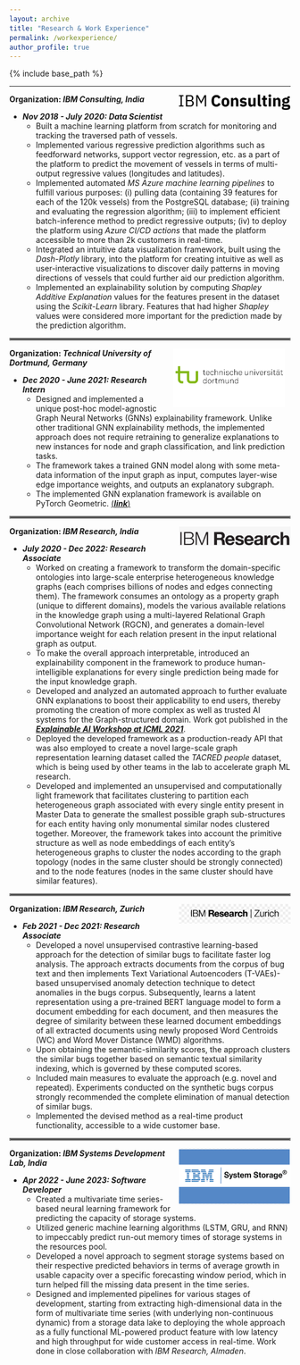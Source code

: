 ```yaml
---
layout: archive
title: "Research & Work Experience"
permalink: /workexperience/
author_profile: true
---
```


{% include base_path %}

---

<img align="right" src="../files/ibmconsulting.png" width=200px>

**Organization: *IBM Consulting, India***
- ***Nov 2018 - July 2020: Data Scientist***
  - Built a machine learning platform from scratch for monitoring and tracking the traversed path of vessels.
  - Implemented various regressive prediction algorithms such as feedforward networks, support vector regression, etc. as a part of the platform to predict the 	movement of vessels in terms of multi-output regressive values (longitudes and latitudes).
  - Implemented automated _MS Azure machine learning pipelines_ to fulfill various purposes: (i) pulling data (containing 39 features for each of the 120k 		vessels) from the PostgreSQL database; (ii) training and evaluating the regression algorithm; (iii) to implement efficient batch-inference method to 		predict regressive outputs; (iv) to deploy the platform using _Azure CI/CD actions_ that made the platform accessible to more than 2k customers in 		real-time.
  - Integrated an intuitive data visualization framework, built using the _Dash-Plotly_ library, into the platform for creating intuitive as well as 			user-interactive visualizations to discover daily patterns in moving directions of vessels that could further aid our prediction algorithm.
  - Implemented an explainability solution by computing _Shapley Additive Explanation_ values for the features present in the dataset using the _Scikit-Learn_ 		library. Features that had higher _Shapley_ values were considered more important for the prediction made by the prediction algorithm.

<hr style="border:2px solid gray">

<img align="right" src="../files/tudortmund.png" width=200px hspace="10">

**Organization: *Technical University of Dortmund, Germany***
- ***Dec 2020 - June 2021: Research Intern***
  - Designed and implemented a unique post-hoc model-agnostic Graph Neural Networks (GNNs) explainability framework. Unlike other traditional GNN explainability 	methods, the implemented approach does not require retraining to generalize explanations to new instances for node and graph classification, and link 		prediction tasks.
  - The framework takes a trained GNN model along with some meta-data information of the input graph as input, computes layer-wise edge importance weights, and 	outputs an explanatory subgraph.
  - The implemented GNN explanation framework is available on PyTorch Geometric. [(<ins>**_link_**</ins>)](https://pytorch-geometric.readthedocs.io/en/latest/generated/torch_geometric.explain.algorithm.GraphMaskExplainer.html#torch_geometric.explain.algorithm.GraphMaskExplainer)

<hr style="border:2px solid gray">

<img align="right" src="../files/ibmresearch.png" width=200px>

**Organization: *IBM Research, India***
- ***July 2020 - Dec 2022: Research Associate***
  - Worked on creating a framework to transform the domain-specific ontologies into large-scale enterprise heterogeneous knowledge graphs (each comprises billions 	of nodes and edges connecting them). The framework consumes an ontology as a property graph (unique to different domains), models the various available 	relations in the knowledge graph using a multi-layered Relational Graph Convolutional Network (RGCN), and generates a domain-level importance weight for 	each relation present in the input relational graph as output.
  - To make the overall approach interpretable, introduced an explainability component in the framework to produce human-intelligible explanations for every single 	prediction being made for the input knowledge graph.
  - Developed and analyzed an automated approach to further evaluate GNN explanations to boost their applicability to end users, thereby promoting the creation of 	more complex as well as trusted AI systems for the Graph-structured domain. Work got published in the [<ins>**_Explainable AI Workshop at ICML 2021_**</ins>](https://arxiv.org/html/2107.08821#:~:text=title%3A%20towards%20automated%20evaluation%20of%20explanations%20in%20graph%20neural%20networks).
  - Deployed the developed framework as a production-ready API that was also employed to create a novel large-scale graph representation learning dataset called 	the _TACRED people_ dataset, which is being used by other teams in the lab to accelerate graph ML research.
  - Developed and implemented an unsupervised and computationally light framework that facilitates clustering to
	partition each heterogeneous graph associated with every single entity present in Master Data to generate the
	smallest possible graph sub-structures for each entity having only monumental similar nodes clustered together.
	Moreover, the framework takes into account the primitive structure as well as node embeddings of each entity’s
	heterogeneous graphs to cluster the nodes according to the graph topology (nodes in the same cluster should be
	strongly connected) and to the node features (nodes in the same cluster should have similar features).

<hr style="border:2px solid gray">

<img align="right" src="../files/ibmresearchzurich.png" width=200px>

**Organization: *IBM Research, Zurich***
- ***Feb 2021 - Dec 2021: Research Associate***
  - Developed a novel unsupervised contrastive learning-based approach for the detection of similar bugs to facilitate
	faster log analysis. The approach extracts documents from the corpus of bug text and then implements Text Variational Autoencoders (T-VAEs)-based 		unsupervised anomaly detection technique to detect anomalies in the bugs corpus. Subsequently, learns a latent representation
	using a pre-trained BERT language model to form a document embedding for each document, and then measures
	the degree of similarity between these learned document embeddings of all extracted documents using newly
	proposed Word Centroids (WC) and Word Mover Distance (WMD) algorithms.
  - Upon obtaining the semantic-similarity scores, the approach clusters the similar bugs together based on semantic
	textual similarity indexing, which is governed by these computed scores.
  - Included main measures to evaluate the approach (e.g. novel and repeated). Experiments conducted on the
	synthetic bugs corpus strongly recommended the complete elimination of manual detection of similar bugs.
  - Implemented the devised method as a real-time product functionality, accessible to a wide customer base.


<hr style="border:2px solid gray">

<img align="right" src="../files/newibmsystemstorage.png" width=200px height=100px>

**Organization: *IBM Systems Development Lab, India***
- ***Apr 2022 - June 2023: Software Developer***
  - Created a multivariate time series-based neural learning framework for predicting the capacity of storage systems.
  - Utilized generic machine learning algorithms (LSTM, GRU, and RNN) to impeccably predict run-out memory times of storage systems in the resources 	pool.
  - Developed a novel approach to segment storage systems based on their respective predicted behaviors in terms of average growth in usable capacity over a 		specific forecasting window period, which in turn helped fill the missing data present in the time series.
  - Designed and implemented pipelines for various stages of development, starting from extracting high-dimensional data in the form of multivariate time series 	(with underlying non-continuous dynamic) from a storage data lake to deploying the whole approach as a fully functional ML-powered product feature with low 	latency and high throughput for wide customer access in real-time. Work done in close collaboration with *IBM Research, Almaden*.

